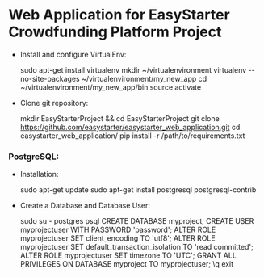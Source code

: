 # Web Application for EasyStarter Crowdfunding Platform Project

+ Install and configure VirtualEnv:

    sudo apt-get install virtualenv
    mkdir ~/virtualenvironment
    virtualenv --no-site-packages ~/virtualenvironment/my_new_app
    cd ~/virtualenvironment/my_new_app/bin
    source activate

+ Clone git repository:

    mkdir EasyStarterProject && cd EasyStarterProject
    git clone https://github.com/easystarter/easystarter_web_application.git
    cd easystarter_web_application/ 
    pip install -r /path/to/requirements.txt

### PostgreSQL:

+ Installation:

    sudo apt-get update
    sudo apt-get install postgresql postgresql-contrib

+ Create a Database and Database User:

    sudo su - postgres
    psql
    CREATE DATABASE myproject;
    CREATE USER myprojectuser WITH PASSWORD 'password';
    ALTER ROLE myprojectuser SET client_encoding TO 'utf8';
    ALTER ROLE myprojectuser SET default_transaction_isolation TO 'read committed';
    ALTER ROLE myprojectuser SET timezone TO 'UTC';
    GRANT ALL PRIVILEGES ON DATABASE myproject TO myprojectuser;
    \q
    exit
